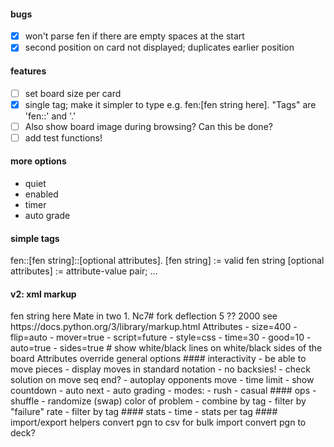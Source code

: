 #### bugs

- [x] won't parse fen if there are empty spaces at the start
- [x] second position on card not displayed; duplicates earlier position

#### features

- [ ] set board size per card
- [x] single tag; make it simpler to type e.g. fen:[fen string here]. "Tags" are 'fen::' and '.'
- [ ] Also show board image during browsing? Can this be done?
- [ ] add test functions!

#### more options

- quiet
- enabled
- timer
- auto grade

#### simple tags

fen::[fen string]::[optional attributes].
[fen string] := valid fen string
[optional attributes] := attribute-value pair; ... 

#### v2: xml markup
<?xml version="1.0">
<fen size=400 flip="auto" mover="true" script="future" style="css">
    <record>fen string here</record>
    <caption>Mate in two</caption>
    <solution>1. Nc7# </solution>
    <tags>fork deflection</tags>
    <rating>5</rating>  ??
    <elo>2000</elo>
</fen>

see https://docs.python.org/3/library/markup.html

Attributes
- size=400
- flip=auto
- mover=true
- script=future
- style=css
- time=30
- good=10 
- auto=true
- sides=true # show white/black lines on white/black sides of the board

Attributes override general options

#### interactivity

- be able to move pieces
- display moves in standard notation
- no backsies!
- check solution on move seq end?
- autoplay opponents move
- time limit
- show countdown
- auto next
- auto grading
- modes:
  - rush
  - casual

#### ops

- shuffle
- randomize (swap) color of problem
- combine by tag
- filter by "failure" rate
- filter by tag

#### stats

- time 
- stats per tag

#### import/export helpers

convert pgn to csv for bulk import
convert pgn to deck?

